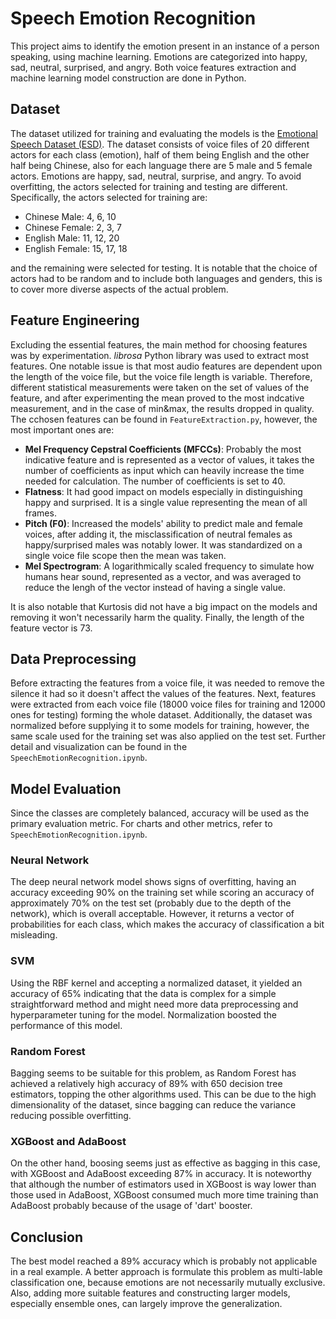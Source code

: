 # Speech Emotion Recognition

This project aims to identify the emotion present in an instance of a person speaking, using machine learning. Emotions are categorized into happy, sad, neutral, surprised, and angry. Both voice features extraction and machine learning model construction are done in Python.

## Dataset

The dataset utilized for training and evaluating the models is the [Emotional Speech Dataset (ESD)](github.com/HLTSingapore/Emotional-Speech-Data). The dataset consists of voice files of 20 different actors for each class (emotion), half of them being English and the other half being Chinese, also for each language there are 5 male and 5 female actors. Emotions are happy, sad, neutral, surprise, and angry.
To avoid overfitting, the actors selected for training and testing are different. Specifically, the actors selected for training are: 
* Chinese Male: 4, 6, 10
* Chinese Female: 2, 3, 7
* English Male: 11, 12, 20
* English Female: 15, 17, 18

and the remaining were selected for testing. It is notable that the choice of actors had to be random and to include both languages and genders, this is to cover more diverse aspects of the actual problem.

## Feature Engineering

Excluding the essential features, the main method for choosing features was by experimentation. *librosa* Python library was used to extract most features. One notable issue is that most audio features are dependent upon the length of the voice file, but the voice file length is variable. Therefore, different statistical measurements were taken on the set of values of the feature, and after experimenting the mean proved to the most indcative measurement, and in the case of min&max, the results dropped in quality. The cchosen features can be found in `FeatureExtraction.py`, however, the most important ones are:
* **Mel Frequency Cepstral Coefficients (MFCCs)**: Probably the most indicative feature and is represented as a vector of values, it takes the number of coefficients as input which can heavily  increase the time needed for calculation. The number of coefficients is set to 40.
* **Flatness**: It had good impact on models especially in distinguishing happy and surprised. It is a single value representing the mean of all frames.
* **Pitch (F0)**: Increased the models' ability to predict male and female voices, after adding it, the misclassification of neutral females as happy/surprised males was notably lower. It was standardized on a single voice file scope then the mean was taken.
* **Mel Spectrogram**: A logarithmically scaled frequency to simulate how humans hear sound, represented as a vector, and was averaged to reduce the lengh of the vector instead of having a single value.

It is also notable that Kurtosis did not have a big impact on the models and removing it won't necessarily harm the quality. Finally, the length of the feature vector is 73.

## Data Preprocessing

Before extracting the features from a voice file, it was needed to remove the silence it had so it doesn't affect the values of the features. Next, features were extracted from each voice file (18000 voice files for training and 12000 ones for testing) forming the whole dataset. Additionally, the dataset was normalized before supplying it to some models for training, however, the same scale used for the training set was also applied on the test set. Further detail and visualization can be found in the `SpeechEmotionRecognition.ipynb`.

## Model Evaluation

Since the classes are completely balanced, accuracy will be used as the primary evaluation metric. For charts and other metrics, refer to `SpeechEmotionRecognition.ipynb`.

### Neural Network

The deep neural network model shows signs of overfitting, having an accuracy exceeding 90% on the training set while scoring an accuracy of approximately 70% on the test set (probably due to the depth of the network), which is overall acceptable. However, it returns a vector of probabilities for each class, which makes the accuracy of classification a bit misleading.

### SVM

Using the RBF kernel and accepting a normalized dataset, it yielded an accuracy of 65% indicating that the data is complex for a simple straightforward method and might need more data preprocessing and hyperparameter tuning for the model. Normalization boosted the performance of this model.

### Random Forest

Bagging seems to be suitable for this problem, as Random Forest has achieved a relatively high accuracy of 89% with 650 decision tree estimators, topping the other algorithms used. This can be due to the high dimensionality of the dataset, since bagging can reduce the variance reducing possible overfitting.

### XGBoost and AdaBoost

On the other hand, boosing seems just as effective as bagging in this case, with XGBoost and AdaBoost exceeding 87% in accuracy. It is noteworthy that although the number of estimators used in XGBoost is way lower than those used in AdaBoost, XGBoost consumed much more time training than AdaBoost probably because of the usage of 'dart' booster.

## Conclusion

The best model reached a 89% accuracy which is probably not applicable in a real example. A better approach is formulate this problem as multi-lable classification one, because emotions are not necessarily mutually exclusive. Also, adding more suitable features and constructing larger models, especially ensemble ones, can largely improve the generalization.
